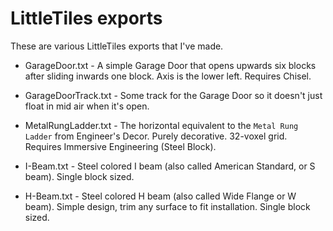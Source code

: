 # LittleTiles exports

These are various LittleTiles exports that I've made.

- GarageDoor.txt - A simple Garage Door that opens upwards six blocks after sliding inwards one block. Axis is the lower left. Requires Chisel.
- GarageDoorTrack.txt - Some track for the Garage Door so it doesn't just float in mid air when it's open.
- MetalRungLadder.txt - The horizontal equivalent to the `Metal Rung Ladder` from Engineer's Decor. Purely decorative. 32-voxel grid. Requires Immersive Engineering (Steel Block).

- I-Beam.txt - Steel colored I beam (also called American Standard, or S beam). Single block sized.
- H-Beam.txt - Steel colored H beam (also called Wide Flange or W beam). Simple design, trim any surface to fit installation. Single block sized.